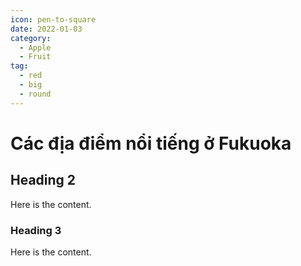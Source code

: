 ```yaml
---
icon: pen-to-square
date: 2022-01-03
category:
  - Apple
  - Fruit
tag:
  - red
  - big
  - round
---
```


# Các địa điểm nổi tiếng ở Fukuoka

## Heading 2

Here is the content.

### Heading 3

Here is the content.
